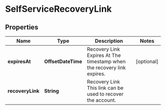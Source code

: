 

# SelfServiceRecoveryLink


## Properties

Name | Type | Description | Notes
------------ | ------------- | ------------- | -------------
**expiresAt** | **OffsetDateTime** | Recovery Link Expires At  The timestamp when the recovery link expires. |  [optional]
**recoveryLink** | **String** | Recovery Link  This link can be used to recover the account. | 



